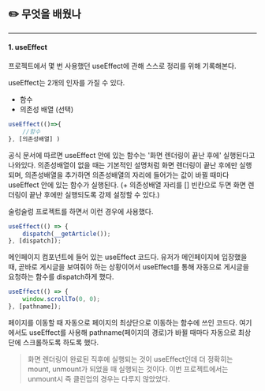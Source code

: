 ## ✏️ 무엇을 배웠나
---
#### 1. useEffect
프로젝트에서 몇 번 사용했던 useEffect에 관해 스스로 정리를 위해 기록해본다.

useEffect는 2개의 인자를 가질 수 있다.
- 함수
- 의존성 배열 (선택)

```js
useEffect(()=>{
	//함수
}, [의존성배열] )
```

공식 문서에 따르면 useEffect 안에 있는 함수는 '화면 렌더링이 끝난 후에' 실행된다고 나와있다. 의존성배열이 없을 때는 기본적인 설명처럼 화면 렌더링이 끝난 후에만 실행되며, 의존성배열을 추가하면 의존성배열의 자리에 들어가는 값이 바뀔 때마다 useEffect 안에 있는 함수가 실행된다. (+ 의존성배열 자리를 [] 빈칸으로 두면 화면 렌더링이 끝난 후에만 실행되도록 강제 설정할 수 있다.)

술렁술렁 프로젝트를 하면서 이런 경우에 사용했다.

```jsx
useEffect(() => {
	dispatch(__getArticle());
}, [dispatch]);
```

메인페이지 컴포넌트에 들어 있는 useEffect 코드다.
유저가 메인페이지에 입장했을 때, 곧바로 게시글을 보여줘야 하는 상황이어서
useEffect를 통해 자동으로 게시글을 요청하는 함수를 dispatch하게 했다.

```jsx
useEffect(() => {
	window.scrollTo(0, 0);
}, [pathname]);
```

페이지를 이동할 때 자동으로 페이지의 최상단으로 이동하는 함수에 쓰인 코드다. 여기에서도 useEffect를 사용해 pathname(페이지의 경로)가 바뀔 때마다 자동으로 최상단에 스크롤하도록 하도록 했다.

> 화면 렌더링이 완료된 직후에 실행되는 것이 useEffect인데 더 정확히는 mount, unmount가 되었을 때 실행되는 것이다. 이번 프로젝트에서는 unmount시 즉 클린업의 경우는 다루지 않았었다.

